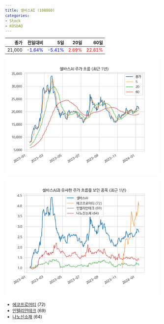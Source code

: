 ```yaml
---
title: 셀바스AI (108860)
categories:
- Stock
- KOSDAQ
---
```


|종가|전일대비|5일|20일|60일|
|---:|-------:|--:|---:|---:|
|21,000|<span style="color: blue">-1.64%</span>|<span style="color: blue">-5.41%</span>|<span style="color: red">2.69%</span>|<span style="color: red">22.81%</span>|


<!-- more -->

![108860](/assets/images/stock/108860.png)

![108860](/assets/images/stock/108860_sim.png)

- [에코프로머티](/450080/) (72)
- [인텔리안테크](/189300/) (69)
- [나노신소재](//121600/) (64)
